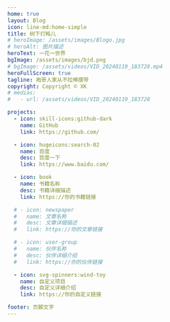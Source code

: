 ```yaml
---
home: true
layout: Blog
icon: line-md:home-simple
title: 树下打盹儿
# heroImage: /assets/images/Blogo.jpg
# heroAlt: 图片描述
heroText: 一花一世界
bgImage: /assets/images/bjd.png
# bgImage: /assets/videos/VID_20240119_183728.mp4
heroFullScreen: true
tagline: 袍哥人家从不拉稀摆带
copyright: Copyright © XK
# medias:
#   - url: /assets/videos/VID_20240119_183728

projects:
  - icon: skill-icons:github-dark
    name: GitHub
    link: https://github.com/

  - icon: hugeicons:search-02
    name: 百度
    desc: 百度一下
    link: https://www.baidu.com/

  - icon: book
    name: 书籍名称
    desc: 书籍详细描述
    link: https://你的书籍链接

  # - icon: newspaper
  #   name: 文章名称
  #   desc: 文章详细描述
  #   link: https://你的文章链接

  # - icon: user-group
  #   name: 伙伴名称
  #   desc: 伙伴详细介绍
  #   link: https://你的伙伴链接

  - icon: svg-spinners:wind-toy
    name: 自定义项目
    desc: 自定义详细介绍
    link: https://你的自定义链接

footer: 页脚文字
---
```




